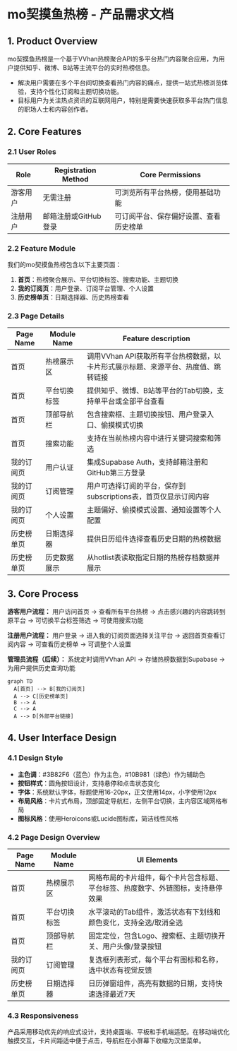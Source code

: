 # mo契摸鱼热榜 - 产品需求文档

## 1. Product Overview
mo契摸鱼热榜是一个基于VVhan热榜聚合API的多平台热门内容聚合应用，为用户提供知乎、微博、B站等主流平台的实时热榜信息。
- 解决用户需要在多个平台间切换查看热门内容的痛点，提供一站式热榜浏览体验，支持个性化订阅和主题切换功能。
- 目标用户为关注热点资讯的互联网用户，特别是需要快速获取多平台热门信息的职场人士和内容创作者。

## 2. Core Features

### 2.1 User Roles
| Role | Registration Method | Core Permissions |
|------|---------------------|------------------|
| 游客用户 | 无需注册 | 可浏览所有平台热榜，使用基础功能 |
| 注册用户 | 邮箱注册或GitHub登录 | 可订阅平台、保存偏好设置、查看历史榜单 |

### 2.2 Feature Module
我们的mo契摸鱼热榜包含以下主要页面：
1. **首页**：热榜聚合展示、平台切换标签、搜索功能、主题切换
2. **我的订阅页**：用户登录、订阅平台管理、个人设置
3. **历史榜单页**：日期选择器、历史热榜查看

### 2.3 Page Details
| Page Name | Module Name | Feature description |
|-----------|-------------|---------------------|
| 首页 | 热榜展示区 | 调用VVhan API获取所有平台热榜数据，以卡片形式展示标题、来源平台、热度值、跳转链接 |
| 首页 | 平台切换标签 | 提供知乎、微博、B站等平台的Tab切换，支持单平台或全部平台查看 |
| 首页 | 顶部导航栏 | 包含搜索框、主题切换按钮、用户登录入口、偷摸模式切换 |
| 首页 | 搜索功能 | 支持在当前热榜内容中进行关键词搜索和筛选 |
| 我的订阅页 | 用户认证 | 集成Supabase Auth，支持邮箱注册和GitHub第三方登录 |
| 我的订阅页 | 订阅管理 | 用户可选择订阅的平台，保存到subscriptions表，首页仅显示订阅内容 |
| 我的订阅页 | 个人设置 | 主题偏好、偷摸模式设置、通知设置等个人配置 |
| 历史榜单页 | 日期选择器 | 提供日历组件选择查看历史日期的热榜数据 |
| 历史榜单页 | 历史数据展示 | 从hotlist表读取指定日期的热榜存档数据并展示 |

## 3. Core Process

**游客用户流程：**
用户访问首页 → 查看所有平台热榜 → 点击感兴趣的内容跳转到原平台 → 可切换平台标签筛选 → 可使用搜索功能

**注册用户流程：**
用户登录 → 进入我的订阅页面选择关注平台 → 返回首页查看订阅内容 → 可查看历史榜单 → 可调整个人设置

**管理员流程（后续）：**
系统定时调用VVhan API → 存储热榜数据到Supabase → 为用户提供历史查询功能

```mermaid
graph TD
  A[首页] --> B[我的订阅页]
  A --> C[历史榜单页]
  B --> A
  C --> A
  A --> D[外部平台链接]
```

## 4. User Interface Design

### 4.1 Design Style
- **主色调**：#3B82F6（蓝色）作为主色，#10B981（绿色）作为辅助色
- **按钮样式**：圆角按钮设计，支持悬停和点击状态变化
- **字体**：系统默认字体，标题使用16-20px，正文使用14px，小字使用12px
- **布局风格**：卡片式布局，顶部固定导航栏，左侧平台切换，主内容区域网格布局
- **图标风格**：使用Heroicons或Lucide图标库，简洁线性风格

### 4.2 Page Design Overview
| Page Name | Module Name | UI Elements |
|-----------|-------------|-------------|
| 首页 | 热榜展示区 | 网格布局的卡片组件，每个卡片包含标题、平台标签、热度数字、外链图标，支持悬停效果 |
| 首页 | 平台切换标签 | 水平滚动的Tab组件，激活状态有下划线和颜色变化，支持全选/取消全选 |
| 首页 | 顶部导航栏 | 固定定位，包含Logo、搜索框、主题切换开关、用户头像/登录按钮 |
| 我的订阅页 | 订阅管理 | 复选框列表形式，每个平台有图标和名称，选中状态有视觉反馈 |
| 历史榜单页 | 日期选择器 | 日历弹窗组件，高亮有数据的日期，支持快速选择最近7天 |

### 4.3 Responsiveness
产品采用移动优先的响应式设计，支持桌面端、平板和手机端适配。在移动端优化触摸交互，卡片间距适中便于点击，导航栏在小屏幕下收缩为汉堡菜单。